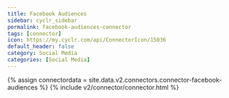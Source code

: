```yaml
---
title: Facebook Audiences
sidebar: cyclr_sidebar
permalink: facebook-audiences-connector
tags: [connector]
icon: https://my.cyclr.com/api/ConnectorIcon/15036
default_header: false
category: Social Media
categories: [Social Media]
---
```

{% assign connectordata = site.data.v2.connectors.connector-facebook-audiences %}
{% include v2/connector/connector.html %}	